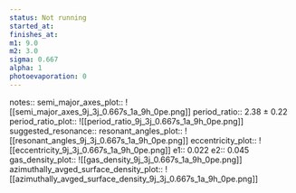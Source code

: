 ```yaml
---
status: Not running
started_at:
finishes_at:
m1: 9.0
m2: 3.0
sigma: 0.667
alpha: 1
photoevaporation: 0
---
```


notes::
semi_major_axes_plot:: ![[semi_major_axes_9j_3j_0.667s_1a_9h_0pe.png]]
period_ratio:: 2.38 ± 0.22
period_ratio_plot:: ![[period_ratio_9j_3j_0.667s_1a_9h_0pe.png]]
suggested_resonance:: 
resonant_angles_plot:: ![[resonant_angles_9j_3j_0.667s_1a_9h_0pe.png]]
eccentricity_plot:: ![[eccentricity_9j_3j_0.667s_1a_9h_0pe.png]]
e1:: 0.022
e2:: 0.045
gas_density_plot:: ![[gas_density_9j_3j_0.667s_1a_9h_0pe.png]]
azimuthally_avged_surface_density_plot:: ![[azimuthally_avged_surface_density_9j_3j_0.667s_1a_9h_0pe.png]]
